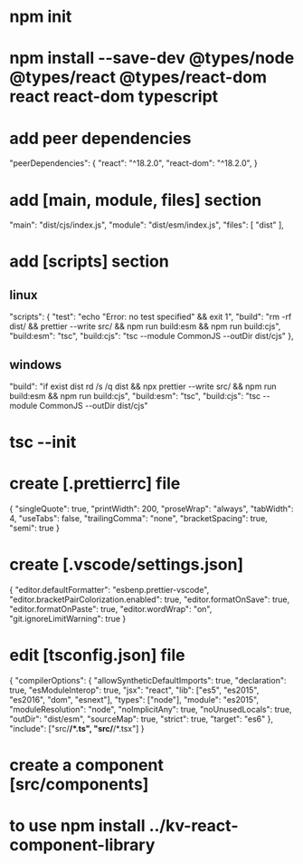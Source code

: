 # npm init

# npm install --save-dev @types/node @types/react @types/react-dom react react-dom typescript

# add peer dependencies

"peerDependencies": { "react": "^18.2.0", "react-dom": "^18.2.0", }

# add [main, module, files] section

"main": "dist/cjs/index.js", "module": "dist/esm/index.js", "files": [ "dist" ],

# add [scripts] section

## linux

"scripts": { "test": "echo \"Error: no test specified\" && exit 1", "build": "rm -rf dist/ && prettier --write src/ && npm run build:esm && npm run build:cjs", "build:esm": "tsc", "build:cjs": "tsc
--module CommonJS --outDir dist/cjs" },

## windows

"build": "if exist dist rd /s /q dist && npx prettier --write src/ && npm run build:esm && npm run build:cjs", "build:esm": "tsc", "build:cjs": "tsc --module CommonJS --outDir dist/cjs"

# tsc --init

# create [.prettierrc] file

{ "singleQuote": true, "printWidth": 200, "proseWrap": "always", "tabWidth": 4, "useTabs": false, "trailingComma": "none", "bracketSpacing": true, "semi": true }

# create [.vscode/settings.json]

{ "editor.defaultFormatter": "esbenp.prettier-vscode", "editor.bracketPairColorization.enabled": true, "editor.formatOnSave": true, "editor.formatOnPaste": true, "editor.wordWrap": "on",
"git.ignoreLimitWarning": true }

# edit [tsconfig.json] file

{ "compilerOptions": { "allowSyntheticDefaultImports": true, "declaration": true, "esModuleInterop": true, "jsx": "react", "lib": ["es5", "es2015", "es2016", "dom", "esnext"], "types": ["node"],
"module": "es2015", "moduleResolution": "node", "noImplicitAny": true, "noUnusedLocals": true, "outDir": "dist/esm", "sourceMap": true, "strict": true, "target": "es6" }, "include": ["src/**/*.ts",
"src/**/*.tsx"] }

# create a component [src/components]

# to use npm install ../kv-react-component-library
